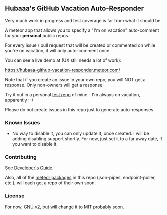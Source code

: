 ## Hubaaa's GitHub Vacation Auto-Responder

Very much work in progress and test coverage is far from what it should be.

A meteor app that allows you to specify a "I'm on vacation" auto-comment for your **personal** public repos.

For every issue / pull request that will be created or commented on while you're on vacation, it will only auto-comment once.

You can see a live demo at (UX still needs a lot of work):

https://hubaaa-github-vacation-responder.meteor.com/

Note that if you create an issue in your own repo, you will NOT get a response. Only non-owners will get a response.

Try it out in a personal [test repo](https://github.com/rbabayoff/github-app-test-repo) of mine - I'm always on vacation, apparently :-)

Please do not create issues in this repo just to generate auto-responses.

### Known Issues

- No way to disable it, you can only update it, once created. I will be adding disabling support shortly. For now, just set it to a far away date, if you want to disable it.

### Contributing

See [Developer's Guide](docs/DevGuide.md).

Also, all of the [meteor packages](packages) in this repo (json-pipes, endpoint-puller, etc.), will each get a repo of their own soon.

### License

For now, [GNU v2](LICENSE.md), but will change it to MIT probably soon.
